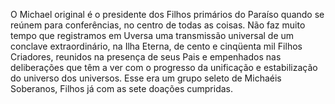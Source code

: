 ﻿O Michael original é o presidente dos Filhos primários do Paraíso quando se reúnem para conferências, no centro de todas as coisas. Não faz muito tempo que registramos em Uversa uma transmissão universal de um conclave extraordinário, na Ilha Eterna, de cento e cinqüenta mil Filhos Criadores, reunidos na presença de seus Pais e empenhados nas deliberações que têm a ver com o progresso da unificação e estabilização do universo dos universos. Esse era um grupo seleto de Michaéis Soberanos, Filhos já com as sete doações  cumpridas.